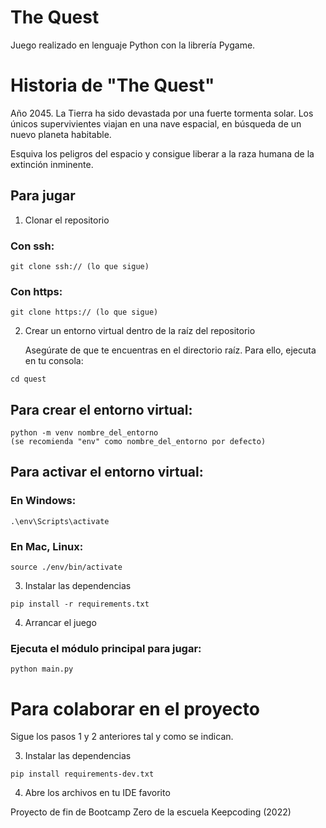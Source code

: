 
# The Quest
Juego realizado en lenguaje Python con la librería Pygame.



# Historia de "The Quest"
Año 2045. La Tierra ha sido devastada por una fuerte tormenta solar.
Los únicos supervivientes viajan en una nave espacial, en búsqueda 
de un nuevo planeta habitable. 

Esquiva los peligros del espacio y consigue liberar a la raza humana de la extinción inminente.


## Para jugar

1. Clonar el repositorio


### Con ssh:
````
git clone ssh:// (lo que sigue)
````
### Con https:
````
git clone https:// (lo que sigue)
````

2. Crear un entorno virtual dentro de la raíz del repositorio

    Asegúrate de que te encuentras en el directorio raíz. Para ello,
    ejecuta en tu consola:

````
cd quest
````

## Para crear el entorno virtual:

````
python -m venv nombre_del_entorno
(se recomienda "env" como nombre_del_entorno por defecto)
````

## Para activar el entorno virtual:

### En Windows:
````
.\env\Scripts\activate
````

### En Mac, Linux:
````
source ./env/bin/activate
````

3. Instalar las dependencias
````
pip install -r requirements.txt
````

4. Arrancar el juego

### Ejecuta el módulo principal para jugar:
````
python main.py
````

# Para colaborar en el proyecto

Sigue los pasos 1 y 2 anteriores tal y como se indican.

3. Instalar las dependencias

````
pip install requirements-dev.txt
````

4. Abre los archivos en tu IDE favorito


Proyecto de fin de Bootcamp Zero de la escuela Keepcoding (2022)
